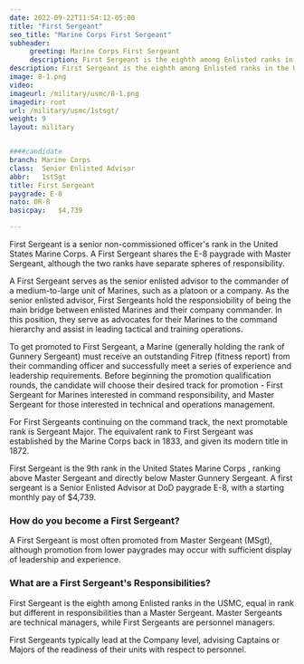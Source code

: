 ```yaml
---
date: 2022-09-22T11:54:12-05:00
title: "First Sergeant"
seo_title: "Marine Corps First Sergeant"
subheader:
     greeting: Marine Corps First Sergeant 
     description: First Sergeant is the eighth among Enlisted ranks in the USMC, equal in rank but different in responsibilities than a Master Sergeant. Master Sergeants are technical managers, while First Sergeants are personnel managers.
description: First Sergeant is the eighth among Enlisted ranks in the USMC, equal in rank but different in responsibilities than a Master Sergeant.  
image: 8-1.png
video: 
imageurl: /military/usmc/8-1.png
imagedir: root
url: /military/usmc/1stsgt/
weight: 9
layout: military


####candidate
branch: Marine Corps
class:	Senior Enlisted Advisor
abbr:	1stSgt
title: First Sergeant
paygrade: E-8
nato: OR-8
basicpay:	$4,739

---
```


First Sergeant is a senior non-commissioned officer's rank in the United States Marine Corps. A First Sergeant shares the E-8 paygrade with Master Sergeant, although the two ranks have separate spheres of responsibility.

A First Sergeant serves as the senior enlisted advisor to the commander of a medium-to-large unit of Marines, such as a platoon or a company. As the senior enlisted advisor, First Sergeants hold the responsiobility of being the main bridge between enlisted Marines and their company commander. In this position, they serve as advocates for their Marines to the command hierarchy and assist in leading tactical and training operations.

To get promoted to First Sergeant, a Marine (generally holding the rank of Gunnery Sergeant) must receive an outstanding Fitrep (fitness report) from their commanding officer and successfully meet a series of experience and leadership requirements. Before beginning the promotion qualification rounds, the candidate will choose their desired track for promotion - First Sergeant for Marines interested in command responsibility, and Master Sergeant for those interested in technical and operations management.

For First Sergeants continuing on the command track, the next promotable rank is Sergeant Major. The equivalent rank to First Sergeant was established by the Marine Corps back in 1833, and given its modern title in 1872.

First Sergeant is the 9th rank in the United States Marine Corps , ranking above Master Sergeant and directly below Master Gunnery Sergeant. A first sergeant is a Senior Enlisted Advisor at DoD paygrade E-8, with a starting monthly pay of $4,739.

### How do you become a First Sergeant?
A First Sergeant is most often promoted from Master Sergeant (MSgt), although promotion from lower paygrades may occur with sufficient display of leadership and experience.

### What are a First Sergeant's Responsibilities?
First Sergeant is the eighth among Enlisted ranks in the USMC, equal in rank but different in responsibilities than a Master Sergeant. Master Sergeants are technical managers, while First Sergeants are personnel managers.

First Sergeants typically lead at the Company level, advising Captains or Majors of the readiness of their units with respect to personnel.